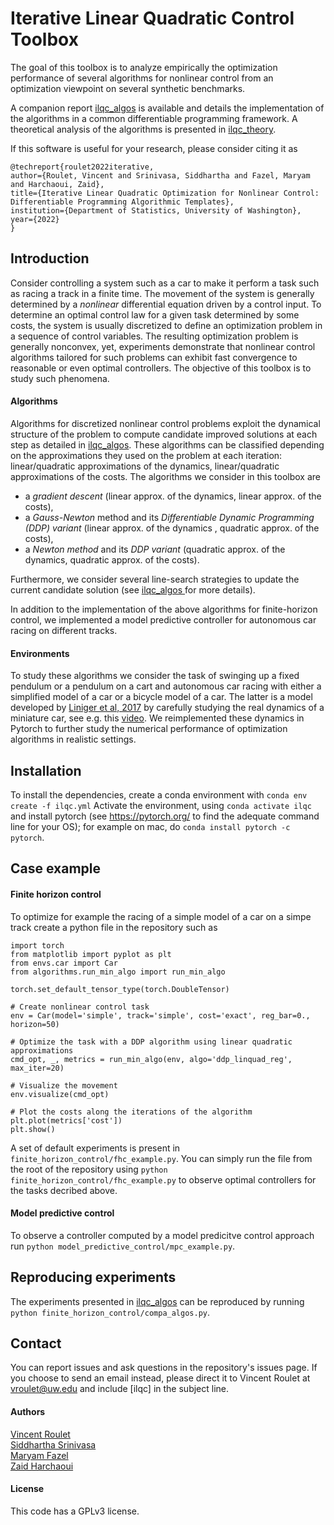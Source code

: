 # Iterative Linear Quadratic Control Toolbox
The goal of this toolbox is to analyze empirically the optimization performance of several algorithms for nonlinear
 control from an optimization viewpoint on several synthetic benchmarks.
 
A companion report [ilqc_algos](papers/ilqc_algos.pdf) is available and details the implementation of the algorithms
 in a common differentiable programming framework. A theoretical analysis of the algorithms is presented in
  [ilqc_theory](papers/ilqc_theory.pdf).

If this software is useful for your research, please consider citing it as

```
@techreport{roulet2022iterative,
author={Roulet, Vincent and Srinivasa, Siddhartha and Fazel, Maryam and Harchaoui, Zaid},
title={Iterative Linear Quadratic Optimization for Nonlinear Control: Differentiable Programming Algorithmic Templates},
institution={Department of Statistics, University of Washington}, 
year={2022}
}
```
  
## Introduction
Consider controlling a system such as a car to make it perform a task such as racing a track in a finite time. The
 movement of the system is generally determined by a *nonlinear* differential equation driven by a control input. To
  determine an optimal control law for a given task determined by some costs, the system is usually discretized to
   define an optimization problem in a sequence of control variables. The resulting optimization problem is generally
    nonconvex, yet, experiments demonstrate that nonlinear control algorithms tailored for such problems can exhibit fast
    convergence to reasonable or even optimal controllers. The objective of this toolbox is to study such phenomena.
    
#### Algorithms
Algorithms for discretized nonlinear control problems exploit the dynamical structure of the problem to compute
 candidate improved solutions at each step as detailed in [ilqc_algos](papers/ilqc_algos.pdf). These algorithms can
  be classified depending on the approximations they used on the problem at each iteration: linear/quadratic
   approximations of the dynamics, linear/quadratic approximations of the costs. The algorithms we consider in this
    toolbox are
- a *gradient descent* (linear approx. of the dynamics, linear approx. of the costs),
- a *Gauss-Newton* method and its *Differentiable Dynamic Programming (DDP) variant* (linear approx. of the dynamics
, quadratic approx. of the costs),
- a *Newton method* and its *DDP variant* (quadratic approx. of the dynamics, quadratic approx. of the costs).
   
Furthermore, we consider several line-search strategies to update the current candidate solution (see [ilqc_algos
](papers/ilqc_algos.pdf) for more details). 

In addition to the implementation of the above algorithms for finite-horizon control, we implemented a model
 predictive controller for autonomous car racing on different tracks. 

#### Environments
To study these algorithms we consider the task of swinging up a fixed pendulum or a pendulum on a cart and autonomous 
car racing with either a simplified model of a car or a bicycle model of a car. The latter is a model developed by
 [Liniger et al, 2017](https://arxiv.org/abs/1711.07300) by carefully studying the real dynamics of a miniature car, 
 see e.g. this [video](https://www.youtube.com/watch?v=mXaElWYQKC4). We reimplemented these dynamics in Pytorch to
  further study the numerical performance of optimization algorithms in realistic settings. 
 
   
## Installation
To install the dependencies, create a conda environment with
``conda env create -f ilqc.yml``
Activate the environment, using
``conda activate ilqc`` 
and install pytorch (see https://pytorch.org/ to find the adequate command line for your OS); for example on mac, do
``conda install pytorch -c pytorch``.

## Case example

#### Finite horizon control
To optimize for example the racing of a simple model of a car on a simpe track create a python file in the repository
 such as 
 ```
import torch
from matplotlib import pyplot as plt
from envs.car import Car
from algorithms.run_min_algo import run_min_algo

torch.set_default_tensor_type(torch.DoubleTensor)

# Create nonlinear control task
env = Car(model='simple', track='simple', cost='exact', reg_bar=0., horizon=50)

# Optimize the task with a DDP algorithm using linear quadratic approximations
cmd_opt, _, metrics = run_min_algo(env, algo='ddp_linquad_reg', max_iter=20)

# Visualize the movement
env.visualize(cmd_opt)

# Plot the costs along the iterations of the algorithm
plt.plot(metrics['cost'])
plt.show()

```

A set of default experiments is present in `finite_horizon_control/fhc_example.py`. You can simply run the file from
 the root of the repository using `python finite_horizon_control/fhc_example.py` to observe optimal controllers for
  the tasks decribed above.

#### Model predictive control
To observe a controller computed by a model predicitve control approach run `python model_predictive_control/mpc_example.py`.

## Reproducing experiments
The experiments presented in [ilqc_algos](papers/ilqc_algos.pdf) can be reproduced by running `python
 finite_horizon_control/compa_algos.py`. 
 
## Contact
You can report issues and ask questions in the repository's issues page. If you choose to send an email instead, please direct it to Vincent Roulet at vroulet@uw.edu and include [ilqc] in the subject line.


#### Authors
[Vincent Roulet](http://faculty.washington.edu/vroulet/)  
[Siddhartha Srinivasa](https://goodrobot.ai/)  
[Maryam Fazel](https://people.ece.uw.edu/fazel_maryam/)  
[Zaid Harchaoui](http://faculty.washington.edu/zaid/)  


#### License
This code has a GPLv3 license.

